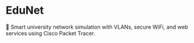 # EduNet
🔧 Smart university network simulation with VLANs, secure WiFi, and web services using Cisco Packet Tracer.

